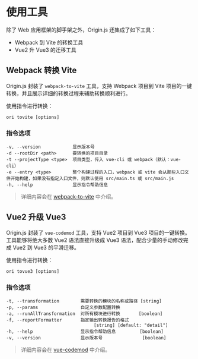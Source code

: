 # 使用工具

除了 Web 应用框架的脚手架之外，Origin.js 还集成了如下工具：
- Webpack 到 Vite 的转换工具
- Vue2 升 Vue3 的迁移工具

## Webpack 转换 Vite

Origin.js 封装了 `webpack-to-vite` 工具，支持 Webpack 项目到 Vite 项目的一键转换，并且展示详细的转换过程来辅助转换顺利进行。

使用指令进行转换：

```shell
ori tovite [options]
```

### 指令选项

```
-v, --version            显示版本号
-d --rootDir <path>      要转换的项目目录
-t --projectType <type>  项目类型，传入 vue-cli 或 webpack（默认：vue-cli）
-e --entry <type>        整个构建过程的入口，webpack 或 vite 会从那些入口文件开始构建，如果没有指定入口文件，则默认使用 src/main.ts 或 src/main.js
-h, --help               显示指令帮助信息
```

> 详细内容会在 [webpack-to-vite](https://originjs.github.io/docs/en/guide/tools/webpack-to-vite/) 中介绍。

## Vue2 升级 Vue3

Origin.js 封装了 `vue-codemod` 工具，支持 Vue2 项目到 Vue3 项目的一键转换。工具能够将绝大多数 Vue2 语法直接升级成 Vue3 语法，配合少量的手动修改完成 Vue2 到 Vue3 的平滑迁移。

使用指令进行转换：

```shell
ori tovue3 [options]
```

### 指令选项

```
-t, --transformation        需要转换的模块的名称或路径 [string]
-p, --params                自定义参数配置转换
-a, --runAllTransformation  对所有模块进行转换       [boolean]
-f, --reportFormatter       指定输出转换报告的格式
                                 [string] [default: "detail"]
-h, --help                  显示指令帮助信息         [boolean]
-v, --version               显示版本号               [boolean]
```

> 详细内容会在 [vue-codemod](https://originjs.github.io/docs/en/guide/tools/vue-codemod/) 中介绍。
